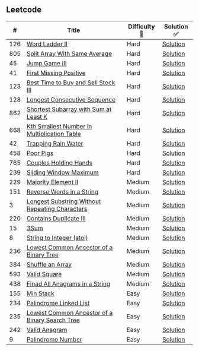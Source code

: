 ## Leetcode
| # | Title | Difficulty :straight_ruler:| Solution :white_check_mark:|
|---| ----- | ---------- | --------|
|126|[Word Ladder II](https://leetcode.com/problems/word-ladder-ii/)|Hard|[Solution](https://github.com/mahanmath/Leetcode/blob/master/Algorithms/126.%20Word%20Ladder%20II.py)
|805|[Split Array With Same Average](https://leetcode.com/problems/split-array-with-same-average/)|Hard|[Solution](https://github.com/mahanmath/Leetcode/blob/master/Algorithms/805.%20Split%20Array%20With%20Same%20Average.py)
|45|[Jump Game III](https://leetcode.com/problems/jump-game-ii/)|Hard|[Solution](https://github.com/mahanmath/Leetcode/blob/master/Algorithms/45.%20Jump%20Game%20II.py)
|41|[First Missing Positive](https://leetcode.com/problems/first-missing-positive/)|Hard|[Solution](https://github.com/mahanmath/Leetcode/blob/master/Algorithms/41.%20First%20Missing%20Positive.py)
|123|[Best Time to Buy and Sell Stock III](https://leetcode.com/problems/best-time-to-buy-and-sell-stock-iii/)|Hard|[Solution](https://github.com/mahanmath/Leetcode/blob/master/Algorithms/123.%20Best%20Time%20to%20Buy%20and%20Sell%20Stock%20III.py)
|128|[Longest Consecutive Sequence](https://leetcode.com/problems/longest-consecutive-sequence/)|Hard|[Solution](https://github.com/mahanmath/Leetcode/blob/master/Algorithms/128.%20Longest%20Consecutive%20Sequence.py)
|862|[Shortest Subarray with Sum at Least K](https://leetcode.com/problems/shortest-subarray-with-sum-at-least-k/)|Hard|[Solution](https://github.com/mahanmath/Leetcode/blob/master/Algorithms/862.%20Shortest%20Subarray%20with%20Sum%20at%20Least%20K.py)
|668|[Kth Smallest Number in Multiplication Table](https://leetcode.com/problems/kth-smallest-number-in-multiplication-table/)|Hard|[Solution](https://github.com/mahanmath/Leetcode/blob/master/Algorithms/668.%20Kth%20Smallest%20Number%20in%20Multiplication%20Table.py)
|42|[Trapping Rain Water](https://leetcode.com/problems/trapping-rain-water/)|Hard|[Solution](https://github.com/mahanmath/Leetcode/blob/master/Algorithms/42.%20Trapping%20Rain%20Water.py)
|458|[Poor Pigs](https://leetcode.com/problems/poor-pigs/)|Hard|[Solution](https://github.com/mahanmath/Leetcode/blob/master/Algorithms/458.%20Poor%20Pigs.py)
|765|[Couples Holding Hands](https://leetcode.com/problems/couples-holding-hands/)|Hard|[Solution](https://github.com/mahanmath/Leetcode/blob/master/Algorithms/765.%20Couples%20Holding%20Hands.py)
|239|[Sliding Window Maximum](https://leetcode.com/problems/sliding-window-maximum/)|Hard|[Solution](https://github.com/mahanmath/Leetcode/blob/master/Algorithms/239.%20Sliding%20Window%20Maximum.py)
|229|[Majority Element II](https://leetcode.com/problems/majority-element-ii/)|Medium|[Solution](https://github.com/mahanmath/Leetcode/blob/master/Algorithms/229.%20Majority%20Element%20II.py)
|151|[Reverse Words in a String](https://leetcode.com/problems/reverse-words-in-a-string/)|Medium|[Solution](https://github.com/mahanmath/Leetcode/blob/master/Algorithms/151.%20Reverse%20Words%20in%20a%20String.py)
|3|[Longest Substring Without Repeating Characters](https://leetcode.com/problems/longest-substring-without-repeating-characters/)|Medium|[Solution](https://github.com/mahanmath/Leetcode/blob/master/Algorithms/3.%20Longest%20Substring%20Without%20Repeating%20Characters.py)
|220|[Contains Duplicate III](https://leetcode.com/problems/contains-duplicate-iii/)|Medium|[Solution](https://github.com/mahanmath/Leetcode/blob/master/Algorithms/220.%20Contains%20Duplicate%20III.py)
|15|[3Sum](https://leetcode.com/problems/3sum/)|Medium|[Solution](https://github.com/mahanmath/Leetcode/blob/master/Algorithms/15.%203Sum.py)
|8|[String to Integer (atoi)](https://leetcode.com/problems/string-to-integer-atoi/)|Medium|[Solution](https://github.com/mahanmath/Leetcode/blob/master/Algorithms/8.%20String%20to%20Integer%20(atoi).py)
|236|[Lowest Common Ancestor of a Binary Tree](https://leetcode.com/problems/lowest-common-ancestor-of-a-binary-tree/)|Medium|[Solution](https://github.com/mahanmath/Leetcode/blob/master/Algorithms/236.%20Lowest%20Common%20Ancestor%20of%20a%20Binary%20Tree.py)
|384|[Shuffle an Array](https://leetcode.com/problems/shuffle-an-array/)|Medium|[Solution](https://github.com/mahanmath/Leetcode/blob/master/Algorithms/384.%20Shuffle%20an%20Array.py)
|593|[Valid Square](https://leetcode.com/problems/valid-square/)|Medium|[Solution](https://github.com/mahanmath/Leetcode/blob/master/Algorithms/593.%20Valid%20Square.py)
|438|[Finad All Anagrams in a String](https://leetcode.com/problems/find-all-anagrams-in-a-string/)|Medium|[Solution](https://github.com/mahanmath/Leetcode/blob/master/Algorithms/%E2%80%8E438.%20Find%20All%20Anagrams%20in%20a%20String.py)
|155|[Min Stack](https://leetcode.com/problems/min-stack/)|Easy|[Solution](https://github.com/mahanmath/Leetcode/blob/master/Algorithms/155.%20Min%20Stack.py)
|234|[Palindrome Linked List](https://leetcode.com/problems/palindrome-linked-list/)|Easy|[Solution](https://github.com/mahanmath/Leetcode/blob/master/Algorithms/234.%20Palindrome%20Linked%20List.py)
|235|[Lowest Common Ancestor of a Binary Search Tree](https://leetcode.com/problems/lowest-common-ancestor-of-a-binary-search-tree/)|Easy|[Solution](https://github.com/mahanmath/Leetcode/blob/master/Algorithms/235.%20Lowest%20Common%20Ancestor%20of%20a%20Binary%20Search%20Tree.py)
|242|[Valid Anagram](https://leetcode.com/problems/valid-anagram/)|Easy|[Solution](https://github.com/mahanmath/Leetcode/blob/master/Algorithms/242.%20Valid%20Anagram.py)
|9|[Palindrome Number](https://leetcode.com/problems/palindrome-number/)|Easy|[Solution](https://github.com/mahanmath/Leetcode/blob/master/Algorithms/9.%20Palindrome%20Number.py)
